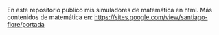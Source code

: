 En este repositorio publico mis simuladores de matemática en html.
Más contenidos de matemática en: https://sites.google.com/view/santiago-fiore/portada
